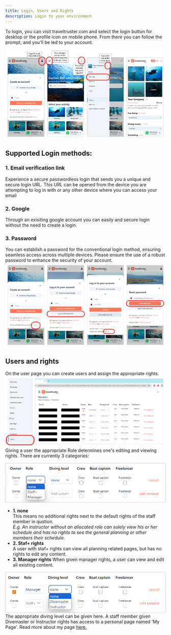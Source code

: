 ```yaml
---
title: Login, Users and Rights
description: Login to your environment
---
```


To login, you can visit traveltruster.com and select the login button for desktop or the profile icon on mobile phone.
From there you can follow the prompt, and you'll be led to your account. 

![Steps to login into your environment](/src/assets/login_steps1.jpg)

## Supported Login methods:

### 1. Email verification link
Experience a secure passwordless login that sends you a unique and secure login URL. This URL can be opened from the device you are attempting to log in with or any other device where you can access your email

### 2. Google 
Through an exisiting google account you can easily and secure login without the need to create a login.

### 3. Password 
You can establish a password for the conventional login method, ensuring seamless access across multiple devices. Please ensure the use of a robust password to enhance the security of your account.
![Create or reset your password](/src/assets/reset_password.jpg)

## Users and rights

On the user page you can create users and assign the appropriate rights.
![On the user page you can find all staff members and given rights](/src/assets/users_page_overview.jpg)
Giving a user the appropriate Role determines one's editing and viewing rights. There are currently 3 categories:  

![Give a user read or write rights through the user role](/src/assets/user_role.jpg)
- **1. none**  
This means no additional rights next to the default rights of the staff member in qustion.  
_E.g. An instructor without an allocated role can solely view his or her schedule and has no rights to see the general planning or other members their schedule._
- **2. Staf+ rights**  
A user with staf+ rights can view all planning related pages, but has no rights to edit any content.
- **3. Manager rights**
When given manager rights, a user can view and edit all existing content.


![Distinct Divemasters and Instructors through the diving level drop-down](/src/assets/user_diving_level.jpg)
The appropriate diving level can be given here. A staff member given Divemaster or Instructor rights has access to a personal page named 'My Page'. Read more about my page [here.](/articles/custom_registration_form)






